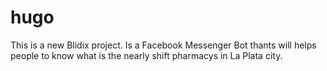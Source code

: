 # hugo

This is a new Blidix project. Is a Facebook Messenger Bot thants will helps people to know what is the nearly shift pharmacys in La Plata city.
